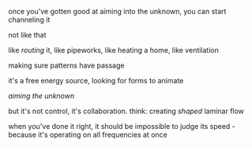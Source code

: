 once you've gotten good at aiming into the unknown, you can start channeling it

not like that

like *routing* it, like pipeworks, like heating a home, like ventilation

making sure patterns have passage

it's a free energy source, looking for forms to animate

*aiming the unknown*

but it's not control, it's collaboration. think: creating *shaped* laminar flow

when you've done it right, it should be impossible to judge its speed - because it's operating on all frequencies at once
